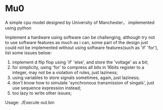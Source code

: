 # Mu0
A simple cpu model designed by University of Manchester， implemented using python


Implement a hardware using software can be challenging, although try not to use software features as much as i can, some part of the design just could not be implemented without using software features(such as 'if' 'for'), list some issues below:

1. implement d flip flop using 'if' 'else', and store the 'voltage' as a bit;
2. for simplicity, using 'for' to compress all bits in 16bits register to a integer, may not be a violation of rules, just laziness;
3. using variables to store signals sometimes, again, just laziness;
4. don't know how to simulate 'synchronous transmission of singals', just use sequence expression instead;
5. too lazy to write other issues;


Usage:
     ./Execute out.bin
